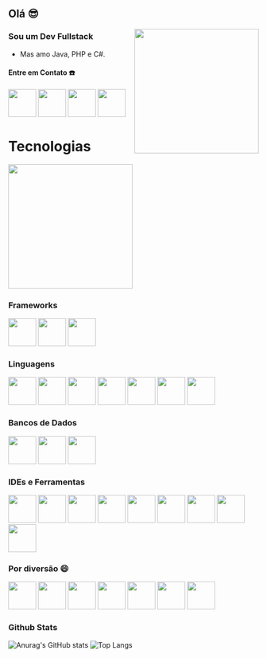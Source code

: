 ## Olá 😎
<img src="https://github.com/user-attachments/assets/05d844c3-4f27-4b67-a981-e786577598eb" width=250 align="right"/>

### Sou um Dev Fullstack
- Mas amo Java, PHP e C#.

#### Entre em Contato ☎️
<a href="https://www.instagram.com/mateusgalvaodecamargo/"><img height="56" width="56" src="https://cdn.simpleicons.org/instagram/E4405F"/><a/> <a href="mailto:mateus.galvao.camargo.contato@gmail.com"><img height="56" width="56" src="https://cdn.simpleicons.org/gmail/EA4335"/><a/> <a href="https://web.whatsapp.com/send?phone=5546991145079"><img height="56" width="56" src="https://cdn.simpleicons.org/whatsapp/25D366"/><a/> <a href="https://www.linkedin.com/in/mateus-galvão-de-camargo/"><img height="56" width="56" src="https://cdn.simpleicons.org/linkedin/0A66C2"/><a/>

# Tecnologias
<img src="https://github.com/user-attachments/assets/efb647f8-6883-4d68-ad85-cad1368afdea" width=250 />

### Frameworks
<img height="56" width="56" src="https://cdn.simpleicons.org/spring/6DB33F"/> <img height="56" width="56" src="https://github.com/user-attachments/assets/0d297f8b-45b4-4296-ad72-fa29a1bcb526"/> <img height="56" width="56" src="https://github.com/user-attachments/assets/e7f313e5-9c62-4224-9037-96e665a5eea5"/> 

### Linguagens
<img height="56" width="56" src="https://github.com/user-attachments/assets/115b1e71-1f1d-49b3-b72c-6f12b92d5adc"/> <img height="56" width="56" src="https://cdn.simpleicons.org/php/777BB4"/> <img height="56" width="56" src="https://cdn.simpleicons.org/javascript/F7DF1E"/> <img height="56" width="56" src="https://github.com/user-attachments/assets/e53d5182-f949-4fe2-89a0-77072bf6a2a5"/> <img height="56" width="56" src="https://github.com/user-attachments/assets/33eda0af-02af-43a3-97bd-f7a3af2172cf"/> <img height="56" width="56" src="https://github.com/user-attachments/assets/36e508c5-c879-4bb6-921b-c1f191aa8f4a"/> <img height="56" width="56" src="https://github.com/user-attachments/assets/b5a2fe4a-5b79-4e76-b633-8ab9dca7d7df"/>

### Bancos de Dados
<img height="56" width="56" src="https://github.com/user-attachments/assets/e581111f-b0fa-4a92-ae36-d5bf75eddf6f"/> <img height="56" width="56" src="https://github.com/user-attachments/assets/b045072c-cc60-4729-bef9-b4c9bab44bb3" /> <img height="56" width="56" src="https://github.com/user-attachments/assets/90f6f3f9-e0c8-4278-8337-a9d17c71e415"/>

### IDEs e Ferramentas
<img height="56" width="56" src="https://github.com/user-attachments/assets/105ba76d-030e-48bf-83f2-3025f7ce4d1c"/> <img height="56" width="56" src="https://cdn.simpleicons.org/eclipseide/2C2255"/> <img height="56" width="56" src="https://github.com/user-attachments/assets/73b0cba4-bbed-4613-b838-befcd6e80d7d"/> <img height="56" width="56" src="https://github.com/user-attachments/assets/95bde259-f1de-492d-84b3-c2f89476dc09"/> <img height="56" width="56" src="https://github.com/user-attachments/assets/5f256c2e-d742-4b4b-9217-42458f2a9018"/> <img height="56" width="56" src="https://github.com/user-attachments/assets/3663b2f4-df02-4765-afa4-e636861ac6a3"/> <img height="56" width="56" src="https://github.com/user-attachments/assets/aff4a02f-83d0-47e9-9ca7-17992bb18b32"/> <img height="56" width="56" src="https://github.com/user-attachments/assets/69d17383-2dd1-439c-aa88-3b5036279da3"/> <img height="56" width="56" src="https://github.com/user-attachments/assets/e68c3350-d6c5-4a39-9027-e47d481d2333"/>

### Por diversão 😄
<img height="56" width="56" src="https://github.com/user-attachments/assets/c81ea993-42b6-4896-be8e-16e5fc5e0379"/> <img height="56" width="56" src="https://github.com/user-attachments/assets/902c06d1-8153-4c39-8917-41fb36ded139"/> <img height="56" width="56" src="https://github.com/user-attachments/assets/528ec492-7d0b-491c-b954-cc873ccc481f"/> <img height="56" width="56" src="https://github.com/user-attachments/assets/883692d5-9de5-4f98-945c-51773542ff67"/> <img height="56" width="56" src="https://github.com/user-attachments/assets/77edb04b-c639-4ed1-ba84-1fbc8e991502"/> <img height="56" width="56" src="https://github.com/user-attachments/assets/010378f4-0d27-415c-90b4-cb2ec349c8ed"/> <img height="56" width="56" src="https://github.com/user-attachments/assets/7ddc5506-a6e0-4307-8107-c391238606fb"/>

### Github Stats
![Anurag's GitHub stats](https://github-readme-stats-mateus-projects-850bd77f.vercel.app/api?username=Mateus-Galvao-de-Camargo&title_color=5f26d5&bg_color=00000000&text_color=5f26d5&show_icons=true&icon_color=5f26d5&border_color=5f26d5)
![Top Langs](https://github-readme-stats-mateus-projects-850bd77f.vercel.app/api/top-langs/?username=Mateus-Galvao-de-Camargo&title_color=5f26d5&bg_color=00000000&text_color=5f26d5&layout=compact&border_color=5f26d5&hide=Hack&langs_count=8)

